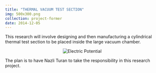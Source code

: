 ```yaml
---
title: "THERMAL VACUUM TEST SECTION"
img: 500x300.png
collection: project-former
date: 2014-12-05
---
```


This research will involve designing and then manufacturing a cylindrical thermal test section to be placed inside the large vacuum chamber.

<center>
<img src="/images/projects-former/RF-cathode_2.png" alt="Electric Potential" style="width=95.0%;"/>
</center>

The plan is to have Nazli Turan to take the responsibility in this research project.